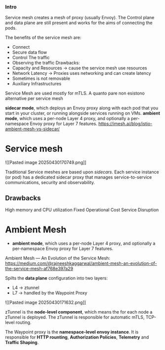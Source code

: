 ### Intro
Service mesh creates a mesh of proxy (usually Envoy). 
The Control plane and data plane are still present and works for the aims of connecting the pods.

The benefits of the service mesh are:
- Connect
- Secure data flow
- Control The traffic 
- Observing the traffic
Drawbacks:
- Capacity and Resources -> cause the service mesh use resources
- Network Latency -> Proxies uses networking and can create latency
- Sometimes is not removable 
- Auxiliary Infrastructures


Service Mesh are used mostly for mTLS. 
A quanto pare non esistono alternative per service mesh


**sidecar mode**, which deploys an Envoy proxy along with each pod that you start in your cluster, or running alongside services running on VMs.
**ambient mode**, which uses a per-node Layer 4 proxy, and optionally a per-namespace Envoy proxy for Layer 7 features.
https://imesh.ai/blog/istio-ambient-mesh-vs-sidecar/

# Service mesh 

![[Pasted image 20250430170749.png]]

Traditional Service meshes are based upon *sidecars*. Each service instance (or pod) has a dedicated sidecar proxy that manages service-to-service communications, security and observability.

## Drawbacks
High memory and CPU utilization
Fixed Operational Cost
Service Disruption


# Ambient Mesh
- **ambient mode**, which uses a per-node Layer 4 proxy, and optionally a per-namespace Envoy proxy for Layer 7 features.

Ambient Mesh — An Evolution of the Service Mesh:
https://medium.com/@rajneeshkaggarwal/ambient-mesh-an-evolution-of-the-service-mesh-af768e397a29

Spilts the **data plane** configuration into two layers:
- L4 -> ztunnel
- L7 -> handled by the Waypoint Proxy

![[Pasted image 20250430171632.png]]

zTunnel is the **node-level component**, which means the for each node a zTunnel is deployed.
The zTunnel is responsible for automatic mTLS, TCP-level routing.

The Waypoint proxy is the **namespace-level envoy instance**. It is responsible for **HTTP rounting**, **Authorization Policies**, **Telemetry** and **Traffic Shaping**.


